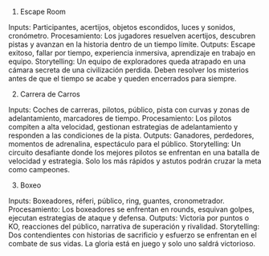 1. Escape Room

Inputs: Participantes, acertijos, objetos escondidos, luces y sonidos, cronómetro.
Procesamiento: Los jugadores resuelven acertijos, descubren pistas y avanzan en la historia dentro de un tiempo límite.
Outputs: Escape exitoso, fallar por tiempo, experiencia inmersiva, aprendizaje en trabajo en equipo.
Storytelling: Un equipo de exploradores queda atrapado en una cámara secreta de una civilización perdida. Deben resolver los misterios antes de que el tiempo se acabe y queden encerrados para siempre.

2. Carrera de Carros

Inputs: Coches de carreras, pilotos, público, pista con curvas y zonas de adelantamiento, marcadores de tiempo.
Procesamiento: Los pilotos compiten a alta velocidad, gestionan estrategias de adelantamiento y responden a las condiciones de la pista.
Outputs: Ganadores, perdedores, momentos de adrenalina, espectáculo para el público.
Storytelling: Un circuito desafiante donde los mejores pilotos se enfrentan en una batalla de velocidad y estrategia. Solo los más rápidos y astutos podrán cruzar la meta como campeones.

3. Boxeo

Inputs: Boxeadores, réferi, público, ring, guantes, cronometrador.
Procesamiento: Los boxeadores se enfrentan en rounds, esquivan golpes, ejecutan estrategias de ataque y defensa.
Outputs: Victoria por puntos o KO, reacciones del público, narrativa de superación y rivalidad.
Storytelling: Dos contendientes con historias de sacrificio y esfuerzo se enfrentan en el combate de sus vidas. La gloria está en juego y solo uno saldrá victorioso.

